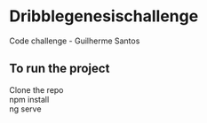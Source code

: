 # Dribblegenesischallenge

Code challenge - Guilherme Santos

## To run the project

Clone the repo <br>
npm install <br>
ng serve <br>
